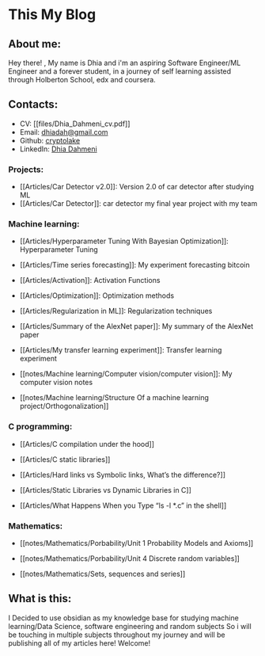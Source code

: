 # This My Blog

## About me:
Hey there! , My name is Dhia and i'm an aspiring Software Engineer/ML Engineer and a forever student, in a journey of self learning assisted through Holberton School, edx and coursera.

## Contacts:
- CV: [[files/Dhia_Dahmeni_cv.pdf]]
- Email: [dhiadah@gmail.com](https://mailto:dhiadah@gmail.com)
- Github: [cryptolake](https://github.com/cryptolake)
- LinkedIn: [Dhia Dahmeni](https://www.linkedin.com/in/dhia-dahmeni-577a42216/)

### Projects:
- [[Articles/Car Detector v2.0]]: Version 2.0 of car detector after studying ML
- [[Articles/Car Detector]]: car detector my final year project with my team

### Machine learning:

- [[Articles/Hyperparameter Tuning With Bayesian Optimization]]: Hyperparameter Tuning

- [[Articles/Time series forecasting]]: My experiment forecasting bitcoin

- [[Articles/Activation]]: Activation Functions

- [[Articles/Optimization]]: Optimization methods

- [[Articles/Regularization in ML]]: Regularization techniques

- [[Articles/Summary of the AlexNet paper]]: My summary of the AlexNet paper 

- [[Articles/My transfer learning experiment]]: Transfer learning experiment

- [[notes/Machine learning/Computer vision/computer vision]]: My computer vision notes

- [[notes/Machine learning/Structure Of a machine learning project/Orthogonalization]]

### C programming:
- [[Articles/C compilation under the hood]]

- [[Articles/C static libraries]]

- [[Articles/Hard links vs Symbolic links, What’s the difference?]]

- [[Articles/Static Libraries vs Dynamic Libraries in C]]

- [[Articles/What Happens When you Type “ls -l *.c” in the shell]]

### Mathematics:
- [[notes/Mathematics/Porbability/Unit 1 Probability Models and Axioms]]

- [[notes/Mathematics/Porbability/Unit 4 Discrete random variables]]

- [[notes/Mathematics/Sets, sequences and series]]


## What is this:
I Decided to use obsidian as my knowledge base for studying machine learning/Data Science, software engineering and random subjects So i will be touching in multiple subjects throughout my journey and will be publishing all of my articles here! Welcome!
